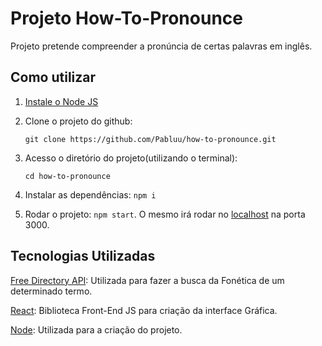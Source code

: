 # Projeto How-To-Pronounce

Projeto pretende compreender a pronúncia de certas palavras em inglês.

## Como utilizar

1. [Instale o Node JS](https://nodejs.org/en/download)

3. Clone o projeto do github:

   `git clone https://github.com/Pabluu/how-to-pronounce.git`

4. Acesso o diretório do projeto(utilizando o terminal):

   `cd how-to-pronounce`

5. Instalar as dependências: `npm i`
6. Rodar o projeto: `npm start`. O mesmo irá rodar no [localhost](http://localhost:3000/) na porta 3000.


## Tecnologias Utilizadas

[Free Directory API](https://dictionaryapi.dev/): Utilizada para fazer a busca da Fonética de um determinado termo.

[React](https://pt-br.reactjs.org/): Biblioteca Front-End JS para criação da interface Gráfica.

[Node](https://nodejs.org/en/download): Utilizada para a criação do projeto.
